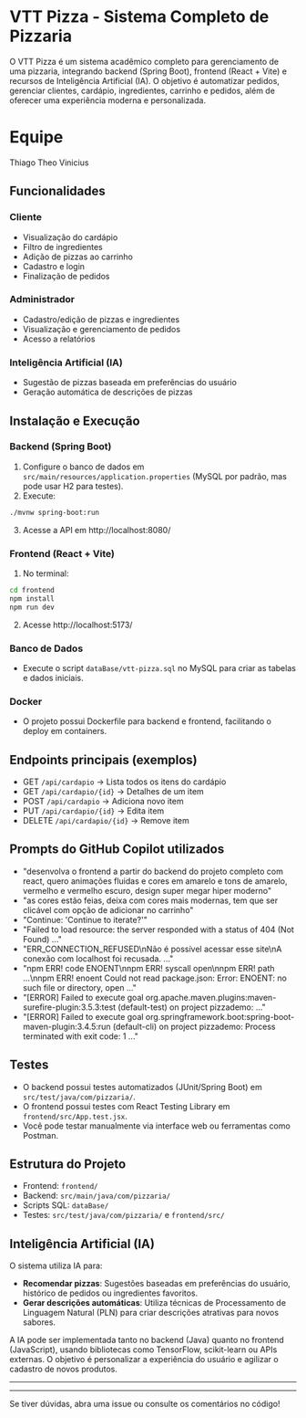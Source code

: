 
# VTT Pizza - Sistema Completo de Pizzaria

O VTT Pizza é um sistema acadêmico completo para gerenciamento de uma pizzaria, integrando backend (Spring Boot), frontend (React + Vite) e recursos de Inteligência Artificial (IA). O objetivo é automatizar pedidos, gerenciar clientes, cardápio, ingredientes, carrinho e pedidos, além de oferecer uma experiência moderna e personalizada.

# Equipe
Thiago
Theo
Vinicius


## Funcionalidades
### Cliente
- Visualização do cardápio
- Filtro de ingredientes
- Adição de pizzas ao carrinho
- Cadastro e login
- Finalização de pedidos

### Administrador
- Cadastro/edição de pizzas e ingredientes
- Visualização e gerenciamento de pedidos
- Acesso a relatórios

### Inteligência Artificial (IA)
- Sugestão de pizzas baseada em preferências do usuário
- Geração automática de descrições de pizzas


## Instalação e Execução

### Backend (Spring Boot)
1. Configure o banco de dados em `src/main/resources/application.properties` (MySQL por padrão, mas pode usar H2 para testes).
2. Execute:
  ```sh
  ./mvnw spring-boot:run
  ```
3. Acesse a API em http://localhost:8080/

### Frontend (React + Vite)
1. No terminal:
  ```sh
  cd frontend
  npm install
  npm run dev
  ```
2. Acesse http://localhost:5173/

### Banco de Dados
- Execute o script `dataBase/vtt-pizza.sql` no MySQL para criar as tabelas e dados iniciais.

### Docker
- O projeto possui Dockerfile para backend e frontend, facilitando o deploy em containers.


## Endpoints principais (exemplos)
- GET    `/api/cardapio`         → Lista todos os itens do cardápio
- GET    `/api/cardapio/{id}`    → Detalhes de um item
- POST   `/api/cardapio`         → Adiciona novo item
- PUT    `/api/cardapio/{id}`    → Edita item
- DELETE `/api/cardapio/{id}`    → Remove item

## Prompts do GitHub Copilot utilizados
- "desenvolva o frontend a partir do backend do projeto completo com react, quero animações fluidas e cores em amarelo e tons de amarelo, vermelho e vermelho escuro, design super megar hiper moderno"
- "as cores estão feias, deixa com cores mais modernas, tem que ser clicável com opção de adicionar no carrinho"
- "Continue: 'Continue to iterate?'"
- "Failed to load resource: the server responded with a status of 404 (Not Found) ..."
- "ERR_CONNECTION_REFUSED\nNão é possível acessar esse site\nA conexão com localhost foi recusada. ..."
- "npm ERR! code ENOENT\nnpm ERR! syscall open\nnpm ERR! path ...\nnpm ERR! enoent Could not read package.json: Error: ENOENT: no such file or directory, open ..."
- "[ERROR] Failed to execute goal org.apache.maven.plugins:maven-surefire-plugin:3.5.3:test (default-test) on project pizzademo: ..."
- "[ERROR] Failed to execute goal org.springframework.boot:spring-boot-maven-plugin:3.4.5:run (default-cli) on project pizzademo: Process terminated with exit code: 1 ..."


## Testes
- O backend possui testes automatizados (JUnit/Spring Boot) em `src/test/java/com/pizzaria/`.
- O frontend possui testes com React Testing Library em `frontend/src/App.test.jsx`.
- Você pode testar manualmente via interface web ou ferramentas como Postman.


## Estrutura do Projeto
- Frontend: `frontend/`
- Backend: `src/main/java/com/pizzaria/`
- Scripts SQL: `dataBase/`
- Testes: `src/test/java/com/pizzaria/` e `frontend/src/`


## Inteligência Artificial (IA)
O sistema utiliza IA para:
- **Recomendar pizzas**: Sugestões baseadas em preferências do usuário, histórico de pedidos ou ingredientes favoritos.
- **Gerar descrições automáticas**: Utiliza técnicas de Processamento de Linguagem Natural (PLN) para criar descrições atrativas para novos sabores.

A IA pode ser implementada tanto no backend (Java) quanto no frontend (JavaScript), usando bibliotecas como TensorFlow, scikit-learn ou APIs externas. O objetivo é personalizar a experiência do usuário e agilizar o cadastro de novos produtos.

---


---

Se tiver dúvidas, abra uma issue ou consulte os comentários no código!

